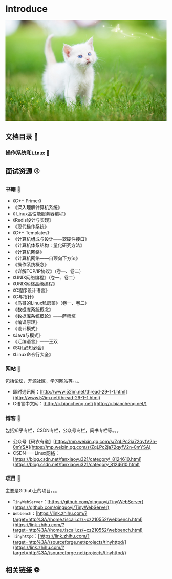 # Introduce

![](.gitbook/assets/31.jpg)



## 文档目录 🏀 

### 操作系统和`Linux` 🍇 

## 面试资源 ⚾ 

### 书籍 🍈 

* 《C++ Primer》
* 《深入理解计算机系统》
* 《 Linux高性能服务器编程》
* 《Redis设计与实现》
* 《现代操作系统》
* 《C++ Templates》
* 《计算机组成与设计——软硬件接口》
* 《计算机体系结构：量化研究方法》
* 《计算机网络》
* 《计算机网络——自顶向下方法》
* 《操作系统概念》
* 《详解TCP/IP协议》（卷一、卷二）
* 《UNIX网络编程》（卷一、卷二）
* 《UNIX网络高级编程》
* 《C程序设计语言》
* 《C与指针》
* 《鸟哥的Linux私房菜》（卷一、卷二）
* 《数据库系统概念》
* 《数据库系统概论》——萨师煊
* 《编译原理》
* 《设计模式》
* 《Java与模式》
* 《汇编语言》——王双
* 《SQL必知必会》
* 《Linux命令行大全》

### 网站 🍊 

包括论坛，开源社区，学习网站等。。。

* 即时通讯网：[http://www.52im.net/thread-29-1-1.html](http://www.52im.net/thread-29-1-1.html)
* C语言中文网：[http://c.biancheng.net/](http://c.biancheng.net/)

### 博客 🍍 

包括知乎专栏，CSDN专栏，公众号专栏，简书专栏等。。。

* 公众号【码农有道】[https://mp.weixin.qq.com/s/ZqLPc2ja72qyfV2n-0mYSA](https://mp.weixin.qq.com/s/ZqLPc2ja72qyfV2n-0mYSA)
* CSDN——Linux网络：[https://blog.csdn.net/fanxiaoyu321/category\_8124610.html](https://blog.csdn.net/fanxiaoyu321/category_8124610.html)

### 项目 🍇 

主要是Github上的项目。。。

* `TinyWebServer`：[https://github.com/qinguoyi/TinyWebServer](https://github.com/qinguoyi/TinyWebServer)
* `Webbench`：[https://link.zhihu.com/?target=http%3A//home.tiscali.cz/~cz210552/webbench.html](https://link.zhihu.com/?target=http%3A//home.tiscali.cz/~cz210552/webbench.html)
* `Tinyhttpd`：[https://link.zhihu.com/?target=http%3A//sourceforge.net/projects/tinyhttpd/](https://link.zhihu.com/?target=http%3A//sourceforge.net/projects/tinyhttpd/)

## 相关链接 ⚽ 

